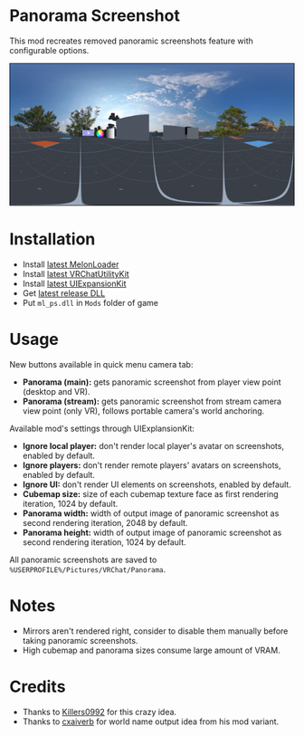 # Panorama Screenshot
This mod recreates removed panoramic screenshots feature with configurable options.

![](.github/img_01.png)

# Installation
* Install [latest MelonLoader](https://github.com/LavaGang/MelonLoader)
* Install [latest VRChatUtilityKit](https://github.com/SleepyVRC/Mods)
* Install [latest UIExpansionKit](https://github.com/knah/VRCMods)
* Get [latest release DLL](../../../releases/latest)
* Put `ml_ps.dll` in `Mods` folder of game

# Usage
New buttons available in quick menu camera tab:
* **Panorama (main):** gets panoramic screenshot from player view point (desktop and VR).
* **Panorama (stream):** gets panoramic screenshot from stream camera view point (only VR), follows portable camera's world anchoring.

Available mod's settings through UIExplansionKit:
* **Ignore local player:** don't render local player's avatar on screenshots, enabled by default.
* **Ignore players:** don't render remote players' avatars on screenshots, enabled by default.
* **Ignore UI:** don't render UI elements on screenshots, enabled by default.
* **Cubemap size:** size of each cubemap texture face as first rendering iteration, 1024 by default.
* **Panorama width:** width of output image of panoramic screenshot as second rendering iteration, 2048 by default.
* **Panorama height:** width of output image of panoramic screenshot as second rendering iteration, 1024 by default.

All panoramic screenshots are saved to `%USERPROFILE%/Pictures/VRChat/Panorama`.

# Notes
* Mirrors aren't rendered right, consider to disable them manually before taking panoramic screenshots.
* High cubemap and panorama sizes consume large amount of VRAM.

# Credits
* Thanks to [Killers0992](https://github.com/Killers0992) for this crazy idea.
* Thanks to [cxaiverb](https://github.com/cxaiverb) for world name output idea from his mod variant.
